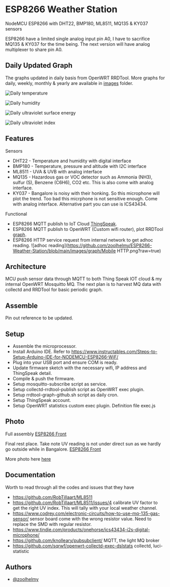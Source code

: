 
# ESP8266 Weather Station

NodeMCU ESP8266 with DHT22, BMP180, ML8511, MQ135 & KY037 sensors

ESP8266 have a limited single analog input pin A0, I have to sacrifice MQ135 & KY037 for the time being. The next version will have analog multiplexer to share pin A0.

## Daily Updated Graph

The graphs updated in daily basis from OpenWRT RRDTool. More graphs for daily, weekly, monthly & yearly are available in [images](https://github.com/zoolhelmy/ESP8266-Weather-Station/tree/main/images/graph) folder.

![Daily temperature](https://github.com/zoolhelmy/ESP8266-Weather-Station/blob/main/images/graph/temperature-day.png?raw=true)

![Daily humidity](https://github.com/zoolhelmy/ESP8266-Weather-Station/blob/main/images/graph/humidity-day.png?raw=true)

![Daily ultraviolet surface energy](https://github.com/zoolhelmy/ESP8266-Weather-Station/blob/main/images/graph/uv-day.png?raw=true)

![Daily ultraviolet index](https://github.com/zoolhelmy/ESP8266-Weather-Station/blob/main/images/graph/duv-day.png?raw=true)

## Features

Sensors
- DHT22 - Temperature and humidity with digital interface
- BMP180 - Temperature, pressure and altitude with I2C interface
- ML8511 - UVA & UVB with analog interface
- MQ135 - Hazardous gas or VOC detector such as Ammonia (NH3), sulfur (S), Benzene (C6H6), CO2 etc. This is also come with analog interface.
- KY037 - Bangalore is noisy with their honking. So this microphone will plot the trend. Too bad this micrphone is not sensitive enough. Come with analog interface. Alternative part you can use is ICS43434.

Functional
- ESP8266 MQTT publish to IoT Cloud [ThingSpeak](https://thingspeak.com/channels/1927021).
- ESP8266 MQTT publish to OpenWRT (Custom wifi router), plot RRDTool [graph](https://github.com/zoolhelmy/ESP8266-Weather-Station/tree/main/images/graph).
- ESP8266 HTTP service request from internal network to get adhoc reading.
![adhoc reading](https://github.com/zoolhelmy/ESP8266-Weather-Station/blob/main/images/graph/Mobile HTTP.png?raw=true)

## Architecture

MCU push sensor data through MQTT to both Thing Speak IOT cloud & my internal OpenWRT Mosquitto MQ. The next plan is to harvest MQ data with collectd and RRDTool for basic periodic graph.

## Assemble

Pin out reference to be updated.

## Setup

- Assemble the microprocessor.
- Install Arduino IDE. Refer to https://www.instructables.com/Steps-to-Setup-Arduino-IDE-for-NODEMCU-ESP8266-WiF/
- Plug into your USB port and ensure COM is ready.
- Update firmware sketch with the necessary wifi, IP address and ThingSpeak detail.
- Compile & push the firmware.
- Setup mosquitto-subscribe script as service.
- Setup collectd-rrdtool-publish script as OpenWRT exec plugin.
- Setup rrdtool-graph-github.sh script as daily cron.
- Setup ThingSpeak account.
- Setup OpenWRT statistics custom exec plugin. Definition file exec.js

## Photo

Full assembly 
[ESP8266 Front](https://github.com/zoolhelmy/ESP8266-Weather-Station/tree/main/images/photo/ESP8266_full_assembly.jpg)

Final rest place. Take note UV reading is not under direct sun as we hardly go outside while in Bangalore.
[ESP8266 Front](https://github.com/zoolhelmy/ESP8266-Weather-Station/tree/main/images/photo/ESP8266_final_rest_place.jpg)

More photo here [here](https://github.com/zoolhelmy/ESP8266-Weather-Station/tree/main/images/graph)

## Documentation

Worth to read through all the codes and issues that they have
- https://github.com/RobTillaart/ML8511
- https://github.com/RobTillaart/ML8511/issues/4 calibrate UV factor to get the right UV index. This will tally with your local weather channel.
- https://www.codrey.com/electronic-circuits/how-to-use-mq-135-gas-sensor/ sensor board come with the wrong resistor value. Need to replace the SMD with regular resistor.
- https://www.tindie.com/products/onehorse/ics43434-i2s-digital-microphone/
- https://github.com/knolleary/pubsubclient/ MQTT, the light MQ broker
- https://github.com/sqrwf/openwrt-collectd-exec-dslstats collectd, luci-statistic

## Authors

- [@zoolhelmy](https://www.linkedin.com/in/zoolhelmy/)
